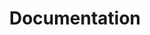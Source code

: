 ---
title: "Documentation"
description: "Documentation to understand and use Hyaline effectively"
---